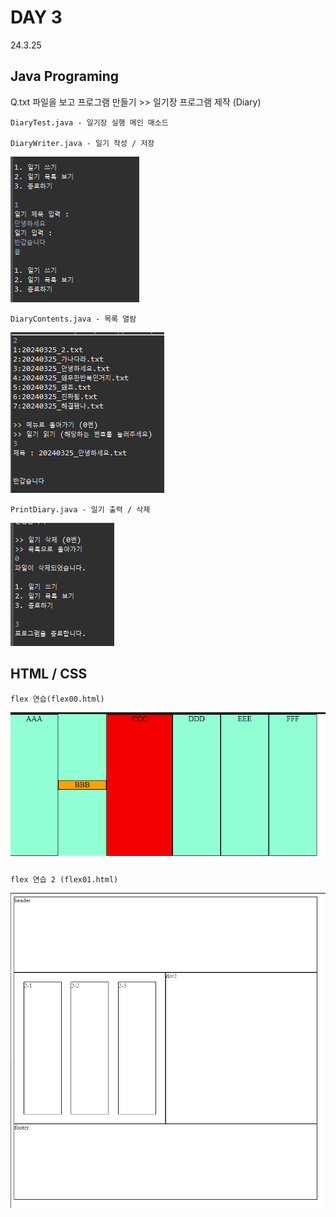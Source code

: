 # DAY 3
24.3.25

## Java Programing

Q.txt 파일을 보고 프로그램 만들기 >> 일기장 프로그램 제작 (Diary)

    DiaryTest.java - 일기장 실행 메인 매소드

    DiaryWriter.java - 일기 작성 / 저장

![이미지](./img/write.PNG)

    DiaryContents.java - 목록 열람

![이미지](./img/print.PNG)

    PrintDiary.java - 일기 출력 / 삭제

![이미지](./img/delete.PNG)

## HTML / CSS

    flex 연습(flex00.html)

![이미지](./img/flex.PNG)

    flex 연습 2 (flex01.html)

![이미지](./img/flex2.PNG)
